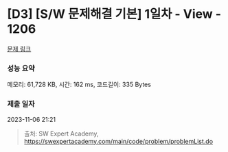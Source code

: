 # [D3] [S/W 문제해결 기본] 1일차 - View - 1206 

[문제 링크](https://swexpertacademy.com/main/code/problem/problemDetail.do?contestProbId=AV134DPqAA8CFAYh) 

### 성능 요약

메모리: 61,728 KB, 시간: 162 ms, 코드길이: 335 Bytes

### 제출 일자

2023-11-06 21:21



> 출처: SW Expert Academy, https://swexpertacademy.com/main/code/problem/problemList.do